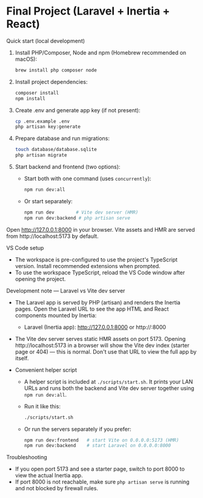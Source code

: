 # Final Project (Laravel + Inertia + React)

Quick start (local development)

1. Install PHP/Composer, Node and npm (Homebrew recommended on macOS):

   ```bash
   brew install php composer node
   ```

2. Install project dependencies:

   ```bash
   composer install
   npm install
   ```

3. Create .env and generate app key (if not present):

   ```bash
   cp .env.example .env
   php artisan key:generate
   ```

4. Prepare database and run migrations:

   ```bash
   touch database/database.sqlite
   php artisan migrate
   ```

5. Start backend and frontend (two options):

   - Start both with one command (uses `concurrently`):

     ```bash
     npm run dev:all
     ```

   - Or start separately:

     ```bash
     npm run dev        # Vite dev server (HMR)
     npm run dev:backend # php artisan serve
     ```

Open http://127.0.0.1:8000 in your browser. Vite assets and HMR are served from http://localhost:5173 by default.

VS Code setup

- The workspace is pre-configured to use the project's TypeScript version. Install recommended extensions when prompted.
- To use the workspace TypeScript, reload the VS Code window after opening the project.

Development note — Laravel vs Vite dev server

- The Laravel app is served by PHP (artisan) and renders the Inertia pages. Open the Laravel URL to see the app HTML and React components mounted by Inertia:

   - Laravel (Inertia app): http://127.0.0.1:8000 or http://<your-LAN-IP>:8000

- The Vite dev server serves static HMR assets on port 5173. Opening http://localhost:5173 in a browser will show the Vite dev index (starter page or 404) — this is normal. Don't use that URL to view the full app by itself.

- Convenient helper script

   - A helper script is included at `./scripts/start.sh`. It prints your LAN URLs and runs both the backend and Vite dev server together using `npm run dev:all`.

   - Run it like this:

      ```bash
      ./scripts/start.sh
      ```

   - Or run the servers separately if you prefer:

      ```bash
      npm run dev:frontend   # start Vite on 0.0.0.0:5173 (HMR)
      npm run dev:backend    # start Laravel on 0.0.0.0:8000
      ```

Troubleshooting

- If you open port 5173 and see a starter page, switch to port 8000 to view the actual Inertia app.
- If port 8000 is not reachable, make sure `php artisan serve` is running and not blocked by firewall rules.

